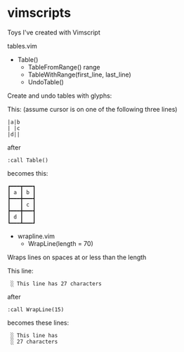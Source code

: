# vimscripts
Toys I've created with Vimscript

tables.vim

- Table()
  - TableFromRange() range
  - TableWithRange(first_line, last_line)
  - UndoTable()

Create and undo tables with glyphs:

This: (assume cursor is on one of the following three lines)

```
|a|b
| |c
|d||
```

after

```
:call Table()
```

becomes this:

```
┏━━━┳━━━┓
┃ a ┃ b ┃
┣━━━╋━━━┫
┃   ┃ c ┃
┣━━━╋━━━┫
┃ d ┃   ┃
┗━━━┻━━━┛
```


- wrapline.vim
  - WrapLine(length = 70)

Wraps lines on spaces at or less than the length

This line:

```
 ░ This line has 27 characters
```

after

```
:call WrapLine(15)
```

becomes these lines:

```
 ░ This line has
 ░ 27 characters
```
